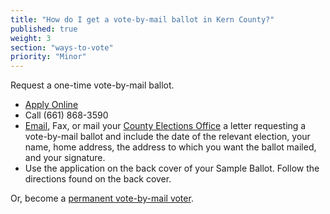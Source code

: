 ```yaml
---
title: "How do I get a vote-by-mail ballot in Kern County?"
published: true
weight: 3
section: "ways-to-vote"
priority: "Minor"
---
```


Request a one-time vote-by-mail ballot.  
- [Apply Online](https://elections.co.kern.ca.us/Elections/forms/85/votebymail_EN.pdf)  
- Call (661) 868-3590  
- [Email](http://www.co.kern.ca.us/apps/emailform/default.asp?s=ed1420), Fax, or mail your [County Elections Office](#section-election-office-contact) a letter requesting a vote-by-mail ballot and include the date of the relevant election, your name, home address, the address to which you want the ballot mailed, and your signature.  
- Use the application on the back cover of your Sample Ballot. Follow the directions found on the back cover.  

Or, become a [permanent vote-by-mail voter](https://elections.co.kern.ca.us/elections/forms/permvotebymail.pdf).  
